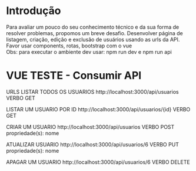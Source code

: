 # Introdução
Para avaliar um pouco do seu conhecimento técnico e da sua forma de resolver problemas, propomos um breve desafio.
Desenvolver página de listagem, criação, edição e exclusão de usuários usando as urls da API.
Favor usar components, rotas, bootstrap com o vue  
Obs: para executar o ambiente dev usar: npm run dev e npm run api




# VUE TESTE - Consumir API
URLS
LISTAR TODOS OS USUARIOS
http://localhost:3000/api/usuarios VERBO GET


LISTAR UM USUARIO POR ID
http://localhost:3000/api/usuarios/{id} VERBO GET


CRIAR UM USUARIO
http://localhost:3000/api/usuarios VERBO POST
propriedade(s): nome


ATUALIZAR USUARIO
http://localhost:3000/api/usuarios/6 VERBO PUT
propriedade(s): nome


APAGAR UM USUARIO
http://localhost:3000/api/usuarios/6 VERBO DELETE




 


